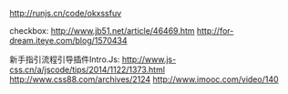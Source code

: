 http://runjs.cn/code/okxssfuv

checkbox:
http://www.jb51.net/article/46469.htm
http://for-dream.iteye.com/blog/1570434

新手指引流程引导插件Intro.Js:
http://www.js-css.cn/a/jscode/tips/2014/1122/1373.html
http://www.css88.com/archives/2124
http://www.imooc.com/video/140